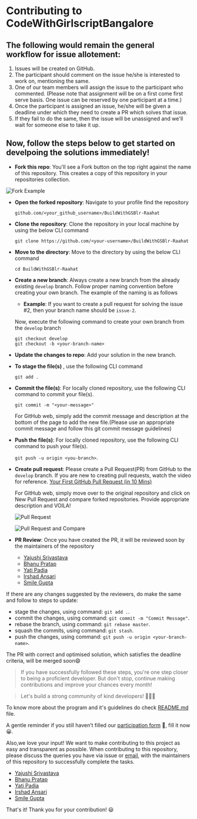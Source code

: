 # Contributing to CodeWithGirlscriptBangalore

## The following would remain the general workflow for issue allotement:

1. Issues will be created on GitHub.
2. The participant should comment on the issue he/she is interested to work on, mentioning the same.
3. One of our team members will assign the issue to the participant who commented. 
   (Please note that assignment will be on a first come first serve basis. One issue can be reserved by one participant at a time.)
4. Once the participant is assigned an issue, he/she will be given a deadline under which they need to create a PR which solves that issue.
5. If they fail to do the same, then the issue will be unassigned and we'll wait for someone else to take it up.

## Now, follow the steps below to get started on develpoing the solutions immediately!

- **Fork this repo**: You'll see a Fork button on the top right against the name of this repository. This creates a copy of this repository in your repositories collection.

![Fork Example](assets/images/fork.png)

- **Open the forked repository**: Navigate to your profile find the repository

  `github.com/<your_github_username>/BuildWithGSBlr-Raahat`

- **Clone the repository**: Clone the repository in your local machine by using the below CLI command

  `git clone https://github.com/<your-username>/BuildWithGSBlr-Raahat`
  
- **Move to the directory**: Move to the directory by using the below CLI command
 
  `cd BuildWithGSBlr-Raahat`

- **Create a new branch**: Always create a new branch from the already existing `develop` branch. Follow proper naming convention before creating your own branch. The example of the naming is as follows

    - **Example**: If you want to create a pull request for solving the issue #2, then your branch name should be `issue-2`.
    
  Now, execute the following command to create your own branch from the `develop` branch
  
    ```
    git checkout develop
    git checkout -b <your-branch-name>
    ```

- **Update the changes to repo**: Add your solution in the new branch. 

- **To stage the file(s)** , use the following CLI command

  `git add .`

- **Commit the file(s)**: For locally cloned repository, use the following CLI command to commit your file(s).

  `git commit -m "<your-message>"`

  For GitHub web, simply add the commit message and description at the bottom of the page to add the new file.(Please use an appropriate commit message and follow this git commit message guidelines)
  
- **Push the file(s)**: For locally cloned repository, use the following CLI command to push your file(s).

  `git push -u origin <you-branch>`.

- **Create pull request**: Please create a Pull Request(PR) from GitHub to the `develop` branch. If you are new to creating pull requests, watch the video for reference. [Your First GitHub Pull Request (in 10 Mins)](https://www.youtube.com/watch?v=dSl_qnWO104)

  For GitHub web, simply move over to the original repository and click on New Pull Request and compare forked repositories. Provide appropriate description and VOILA!

  ![Pull Request](assets/images/pr.png)

  ![Pull Request and Compare](assets/images/pr_compare.png)

- **PR Review**: Once you have created the PR, it will be reviewed soon by the maintainers of the repository

  - [Yajushi Srivastava](https://github.com/yajushiSri)
  - [Bhanu Pratap](https://github.com/ibhanu)
  - [Yati Padia](https://github.com/yati1998)
  - [Irshad Ansari](https://github.com/irshadjsr21)
  - [Smile Gupta](https://github.com/smilegupta)


If there are any changes suggested by the reviewers, do make the same and follow to steps to update:

- stage the changes, using command: `git add .`.
- commit the changes, using command: `git commit -m "Commit Message"`.
- rebase the branch, using command: `git rebase master`.
- squash the commits, using command: `git stash`.
- push the changes, using command: `git push -u origin <your-branch-name>`.

The PR with correct and optimised solution, which satisfies the deadline criteria, will be merged soon😄

> If you have successfully followed these steps, you're one step closer to being a proficient developer. But don't stop, continue making contributions and improve your chances every month!

> Let's build a strong community of kind developers! 👭👫👬

To know more about the program and it's guidelines do check [README.md](README.md) file.

A gentle reminder if you still haven’t filled our [participation form](https://tinyurl.com/buildwithgsblr) 📃, fill it now😀.

Also,we love your input! We want to make contributing to this project as easy and transparent as possible. When contributing to this repository, please discuss the queries you have via issue or [email](mailto:girlscriptblr@gmail.com), with the maintainers of this repository to successfully complete the tasks.

- [Yajushi Srivastava](https://github.com/yajushiSri)
- [Bhanu Pratap](https://github.com/ibhanu)
- [Yati Padia](https://github.com/yati1998)
- [Irshad Ansari](https://github.com/irshadjsr21)
- [Smile Gupta](https://github.com/smilegupta)

That's it! Thank you for your contribution! 😃
